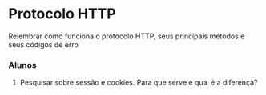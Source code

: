 # Protocolo HTTP

Relembrar como funciona o protocolo HTTP, seus principais métodos e seus códigos de erro

### Alunos


1. Pesquisar sobre sessão e cookies. Para que serve e qual é a diferença?